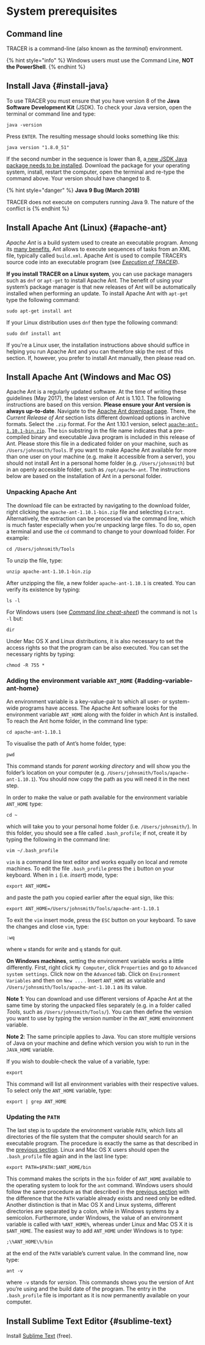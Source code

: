 # System prerequisites

## Command line
TRACER is a command-line (also known as the _terminal_) environment.

{% hint style="info" %}
  Windows users must use the Command Line, **NOT the PowerShell**.
{% endhint %}


## Install Java {#install-java}

To use TRACER you must ensure that you have version 8 of the **Java Software Development Kit** \(JSDK\). To check your Java version, open the terminal or command line and type:

`java -version`

Press `ENTER`. The resulting message should looks something like this:

`java version "1.8.0_51"`

If the second number in the sequence is lower than 8, a[ new JSDK Java package needs to be installed](http://www.oracle.com/technetwork/java/javase/downloads/jdk8-downloads-2133151.html). Download the package for your operating system, install, restart the computer, open the terminal and re-type the command above. Your version should have changed to 8.

{% hint style="danger" %}
  **Java 9 Bug \(March 2018\)**

  TRACER does not execute on computers running Java 9. The nature of the conflict is
{% endhint %}

## Install Apache Ant \(Linux\) {#apache-ant}

_Apache Ant_ is a build system used to create an executable program. Among its [many benefits](http://ant.apache.org/manual/index.html), Ant allows to execute sequences of tasks from an XML file, typically called `build.xml`. Apache Ant is used to compile TRACER’s source code into an executable program \(see [_Execution of TRACER_](execution-of-tracer.md)\).

**If you install TRACER on a Linux system**, you can use package managers such as `dnf` or `apt-get` to install Apache Ant. The benefit of using your system’s package manager is that new releases of Ant will be automatically installed when performing an update. To install Apache Ant with `apt-get` type the following command:

`sudo apt-get install ant`

If your Linux distribution uses `dnf` then type the following command:

`sudo dnf install ant`

If you're a Linux user, the installation instructions above should suffice in helping you run Apache Ant and you can therefore skip the rest of this section. If, however, you prefer to install Ant manually, then please read on.

## Install Apache Ant \(Windows and Mac OS\)

Apache Ant is a regularly updated software. At the time of writing these guidelines \(May 2017\), the latest version of Ant is 1.10.1. The following instructions are based on this version. **Please ensure your Ant version is always up-to-date**. Navigate to the [Apache Ant download page](https://github.com/spcified/tracer-manual/tree/f4a98f16d2b1ad7de2cdc42be1ab7d04c12c685d/ant.apache.org/bindownload.cgi). There, the _Current Release of Ant_ section lists different download options in archive formats. Select the `.zip` format. For the Ant 1.10.1 version, select [`apache-ant-1.10.1-bin.zip`](https://github.com/spcified/tracer-manual/tree/f4a98f16d2b1ad7de2cdc42be1ab7d04c12c685d/mirror.synyx.de/apache/ant/binaries/apache-ant-1.10.1-bin.zip). The `bin` substring in the file name indicates that a pre-compiled binary and executable Java program is included in this release of Ant. Please store this file in a dedicated folder on your machine, such as `/Users/johnsmith/Tools`. If you want to make Apache Ant available for more than one user on your machine \(e.g. make it accessible from a server\), you should not install Ant in a personal home folder \(e.g. `/Users/johnsmith`\) but in an openly accessible folder, such as `/opt/apache-ant`. The instructions below are based on the installation of Ant in a personal folder.

### Unpacking Apache Ant

The download file can be extracted by navigating to the download folder, right clicking the `apache-ant-1.10.1-bin.zip` file and selecting `Extract`. Alternatively, the extraction can be processed via the command line, which is much faster especially when you're unpacking large files. To do so, open a terminal and use the `cd` command to change to your download folder. For example:

`cd /Users/johnsmith/Tools`

To unzip the file, type:

`unzip apache-ant-1.10.1-bin.zip`

After unzipping the file, a new folder `apache-ant-1.10.1` is created. You can verify its existence by typing:

`ls -l`

For Windows users \(see [_Command line cheat-sheet_](../support/command-line-mac-vs.-windows.md)\) the command is not `ls -l` but:

`dir`

Under Mac OS X and Linux distributions, it is also necessary to set the access rights so that the program can be also executed. You can set the necessary rights by typing:

`chmod -R 755 *`

### Adding the environment variable `ANT_HOME` {#adding-variable-ant-home}

An environment variable is a key-value-pair to which all user- or system-wide programs have access. The Apache Ant software looks for the environment variable `ANT_HOME` along with the folder in which Ant is installed. To reach the Ant home folder, in the command line type:

`cd apache-ant-1.10.1`

To visualise the path of Ant’s home folder, type:

`pwd`

This command stands for _parent working directory_ and will show you the folder’s location on your computer \(e.g. `/Users/johnsmith/Tools/apache-ant-1.10.1`\). You should now copy the path as you will need it in the next step.

In order to make the value or path available for the environment variable `ANT_HOME` type:

`cd ~`

which will take you to your personal home folder \(i.e. `/Users/johnsmith/`\). In this folder, you should see a file called `.bash_profile`; if not, create it by typing the following in the command line:

`vim ~/.bash_profile`

`vim` is a command line text editor and works equally on local and remote machines. To edit the file `.bash_profile` press the `i` button on your keyboard. When in `i` \(i.e. _insert_\) mode, type:

`export ANT_HOME=`

and paste the path you copied earlier after the equal sign, like this:

`export ANT_HOME=/Users/johnsmith/Tools/apache-ant-1.10.1`

To exit the `vim` insert mode, press the `ESC` button on your keyboard. To save the changes and close `vim`, type:

`:wq`

where `w` stands for _write_ and `q` stands for _quit_.

**On Windows machines**, setting the environment variable works a little differently. First, right click `My Computer`, click `Properties` and go to `Advanced system settings`. Click now on the `Advanced` tab. Click on `Environment Variables` and then on `New ...` . Insert `ANT_HOME` as variable and `/Users/johnsmith/Tools/apache-ant-1.10.1` as its value.

**Note 1**: You can download and use different versions of Apache Ant at the same time by storing the unpacked files separately \(e.g. in a folder called _Tools_, such as `/Users/johnsmith/Tools/`\). You can then define the version you want to use by typing the version number in the `ANT_HOME` environment variable.

**Note 2**: The same principle applies to Java. You can store multiple versions of Java on your machine and define which version you wish to run in the `JAVA_HOME` variable.

If you wish to double-check the value of a variable, type:

`export`

This command will list all environment variables with their respective values. To select only the `ANT_HOME` variable, type:

`export | grep ANT_HOME`

### Updating the `PATH`

The last step is to update the environment variable `PATH`, which lists all directories of the file system that the computer should search for an executable program. The procedure is exactly the same as that described in the [previous section](system-prerequisites.md#adding-variable-ant-home). Linux and Mac OS X users should open the `.bash_profile` file again and in the last line type:

`export PATH=$PATH:$ANT_HOME/bin`

This command makes the scripts in the `bin` folder of `ANT_HOME` available to the operating system to look for the `ant` command. Windows users should follow the same procedure as that described in the [previous section](system-prerequisites.md#adding-variable-ant-home) with the difference that the `PATH` variable already exists and need only be edited. Another distinction is that in Mac OS X and Linux systems, different directories are separated by a colon, while in Windows systems by a semicolon. Furthermore, under Windows, the value of an environment variable is called with `%ANT_HOME%`, whereas under Linux and Mac OS X it is `$ANT_HOME`. The easiest way to add `ANT_HOME` under Windows is to type:

`;\%ANT_HOME\%/bin`

at the end of the `PATH` variable’s current value. In the command line, now type:

`ant -v`

where `-v` stands for _version_. This commands shows you the version of Ant you’re using and the build date of the program. The entry in the `.bash_profile` file is important as it is now permanently available on your computer.

## Install Sublime Text Editor {#sublime-text}

Install [Sublime Text](https://www.sublimetext.com/) \(free\).



